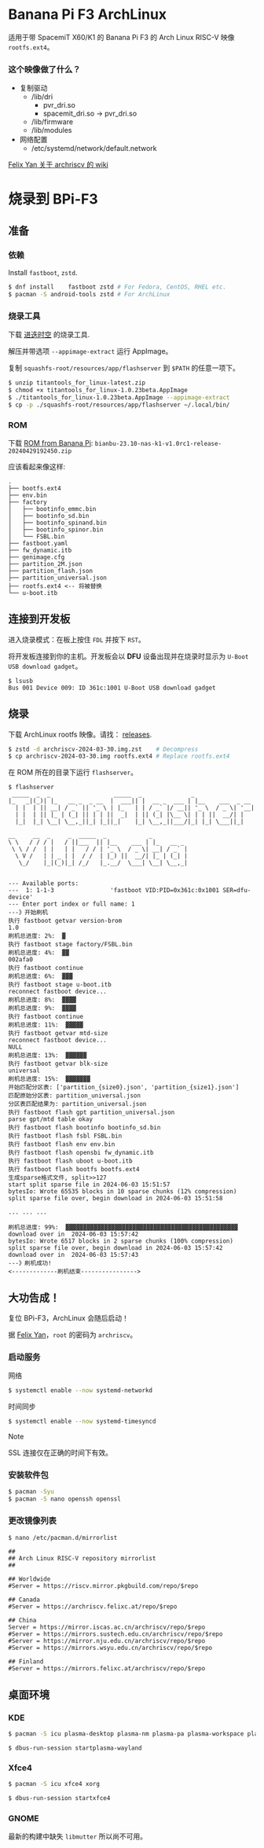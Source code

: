 # Banana Pi F3 ArchLinux
适用于带 SpacemiT X60/K1 的 Banana Pi F3 的 Arch Linux RISC-V 映像 `rootfs.ext4`。

### 这个映像做了什么？

- 复制驱动
    - /lib/dri
        - pvr_dri.so
        - spacemit_dri.so -> pvr_dri.so
    - /lib/firmware
    - /lib/modules
- 网络配置
    - /etc/systemd/network/default.network

[Felix Yan 关于 archriscv 的 wiki](https://wiki.felixc.at/linux_risc-v)

# 烧录到 BPi-F3

## 准备

### 依赖

Install `fastboot`, `zstd`.

```sh
$ dnf install    fastboot zstd # For Fedora, CentOS, RHEL etc.
$ pacman -S android-tools zstd # For ArchLinux
```

### 烧录工具

下载 [进迭时空](https://download.banana-pi.dev/d/ca025d76afd448aabc63/files/?p=%2FTools%2Fimage_download_tools%2Ftitantools_for_linux-latest.zip) 的烧录工具.

解压并带选项 `--appimage-extract` 运行 AppImage。

复制 `squashfs-root/resources/app/flashserver` 到 `$PATH` 的任意一项下。

```sh
$ unzip titantools_for_linux-latest.zip
$ chmod +x titantools_for_linux-1.0.23beta.AppImage
$ ./titantools_for_linux-1.0.23beta.AppImage --appimage-extract
$ cp -p ./squashfs-root/resources/app/flashserver ~/.local/bin/
```

### ROM

下载 [ROM from Banana Pi](https://drive.google.com/drive/folders/1LQoioz6N5YQpSOxY47OmetnPX4yggtT0): `bianbu-23.10-nas-k1-v1.0rc1-release-20240429192450.zip`

应该看起来像这样:
```
.
├── bootfs.ext4
├── env.bin
├── factory
│   ├── bootinfo_emmc.bin
│   ├── bootinfo_sd.bin
│   ├── bootinfo_spinand.bin
│   ├── bootinfo_spinor.bin
│   └── FSBL.bin
├── fastboot.yaml
├── fw_dynamic.itb
├── genimage.cfg
├── partition_2M.json
├── partition_flash.json
├── partition_universal.json
├── rootfs.ext4 <-- 将被替换
└── u-boot.itb
```

## 连接到开发板

进入烧录模式：在板上按住 `FDL` 并按下 `RST`。

将开发板连接到你的主机。开发板会以 **DFU** 设备出现并在烧录时显示为 `U-Boot USB download gadget`。
```
$ lsusb
Bus 001 Device 009: ID 361c:1001 U-Boot USB download gadget
```

## 烧录

下载 ArchLinux rootfs 映像。请找： [releases](https://github.com/jellyterra/bananapi-f3-archlinux/releases).

```sh
$ zstd -d archriscv-2024-03-30.img.zst    # Decompress
$ cp archriscv-2024-03-30.img rootfs.ext4 # Replace rootfs.ext4
```

在 ROM 所在的目录下运行 `flashserver`。

```
$ flashserver
 _____  _  _                  _____  _              _                 
|_   _|(_)| |_   __ _  _ __  |  ___|| |  __ _  ___ | |__    ___  _ __ 
  | |  | || __| / _` || '_ \ | |_   | | / _` |/ __|| '_ \  / _ \| '__|
  | |  | || |_ | (_| || | | ||  _|  | || (_| |\__ \| | | ||  __/| |   
  |_|  |_| \__| \__,_||_| |_||_|    |_| \__,_||___/|_| |_| \___||_|   
                                                                      
__     __  _     _  _____  _            _          
\ \   / / / |   / ||___  || |__    ___ | |_   __ _ 
 \ \ / /  | |   | |   / / | '_ \  / _ \| __| / _` |
  \ V /   | | _ | |  / /  | |_) ||  __/| |_ | (_| |
   \_/    |_|(_)|_| /_/   |_.__/  \___| \__| \__,_|
                                                   

--- Available ports:
---  1: 1-1-3                'fastboot VID:PID=0x361c:0x1001 SER=dfu-device'
--- Enter port index or full name: 1
---》开始刷机
执行 fastboot getvar version-brom
1.0
刷机总进度: 2%:  ▓
执行 fastboot stage factory/FSBL.bin
刷机总进度: 4%:  ▓▓
002afa0
执行 fastboot continue
刷机总进度: 6%:  ▓▓▓
执行 fastboot stage u-boot.itb
reconnect fastboot device...
刷机总进度: 8%:  ▓▓▓▓
刷机总进度: 9%:  ▓▓▓▓
执行 fastboot continue
刷机总进度: 11%:  ▓▓▓▓▓
执行 fastboot getvar mtd-size
reconnect fastboot device...
NULL
刷机总进度: 13%:  ▓▓▓▓▓▓
执行 fastboot getvar blk-size
universal
刷机总进度: 15%:  ▓▓▓▓▓▓▓
开始匹配分区表: ['partition_{size0}.json', 'partition_{size1}.json']
匹配原始分区表: partition_universal.json
分区表匹配结果为: partition_universal.json
执行 fastboot flash gpt partition_universal.json
parse gpt/mtd table okay
执行 fastboot flash bootinfo bootinfo_sd.bin
执行 fastboot flash fsbl FSBL.bin
执行 fastboot flash env env.bin
执行 fastboot flash opensbi fw_dynamic.itb
执行 fastboot flash uboot u-boot.itb
执行 fastboot flash bootfs bootfs.ext4
生成sparse格式文件, split>>127
start split sparse file in 2024-06-03 15:51:57
bytesIo: Wrote 65535 blocks in 10 sparse chunks (12% compression)
split sparse file over, begin download in 2024-06-03 15:51:58

... ... ...

刷机总进度: 99%:  ▓▓▓▓▓▓▓▓▓▓▓▓▓▓▓▓▓▓▓▓▓▓▓▓▓▓▓▓▓▓▓▓▓▓▓▓▓▓▓▓▓▓▓▓▓▓▓▓▓
download over in  2024-06-03 15:57:42
bytesIo: Wrote 6517 blocks in 2 sparse chunks (100% compression)
split sparse file over, begin download in 2024-06-03 15:57:42
download over in  2024-06-03 15:57:43
---》刷机成功!
<-------------刷机结束---------------->
```
## 大功告成！

复位 BPi-F3，ArchLinux 会随后启动！

据 [Felix Yan](https://archriscv.felixc.at/)，`root` 的密码为 `archriscv`。

### 启动服务

网络
```sh
$ systemctl enable --now systemd-networkd
```

时间同步
```sh
$ systemctl enable --now systemd-timesyncd
```

> [!NOTE]
> SSL 连接仅在正确的时间下有效。

### 安装软件包

```sh
$ pacman -Syu
$ pacman -S nano openssh openssl
```

### 更改镜像列表
```sh
$ nano /etc/pacman.d/mirrorlist
```

```
##
## Arch Linux RISC-V repository mirrorlist
##

## Worldwide
#Server = https://riscv.mirror.pkgbuild.com/repo/$repo

## Canada
#Server = https://archriscv.felixc.at/repo/$repo

## China
Server = https://mirror.iscas.ac.cn/archriscv/repo/$repo
#Server = https://mirrors.sustech.edu.cn/archriscv/repo/$repo
#Server = https://mirror.nju.edu.cn/archriscv/repo/$repo
#Server = https://mirrors.wsyu.edu.cn/archriscv/repo/$repo

## Finland
#Server = https://mirrors.felixc.at/archriscv/repo/$repo
```

## 桌面环境

### KDE

```sh
$ pacman -S icu plasma-desktop plasma-nm plasma-pa plasma-workspace plasma-workspace-wallpapers xdg-desktop-portal-kde dolphin kate konsole okular spectacle
```

```
$ dbus-run-session startplasma-wayland
```

### Xfce4

```sh
$ pacman -S icu xfce4 xorg
```

```sh
$ dbus-run-session startxfce4
```

### GNOME
最新的构建中缺失 `libmutter` 所以尚不可用。

